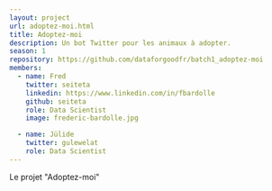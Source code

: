 ```yaml
---
layout: project
url: adoptez-moi.html
title: Adoptez-moi
description: Un bot Twitter pour les animaux à adopter.
season: 1
repository: https://github.com/dataforgoodfr/batch1_adoptez-moi
members:
  - name: Fred
    twitter: seiteta
    linkedin: https://www.linkedin.com/in/fbardolle
    github: seiteta
    role: Data Scientist
    image: frederic-bardolle.jpg

  - name: Jülide
    twitter: gulewelat
    role: Data Scientist
---
```


Le projet "Adoptez-moi"
